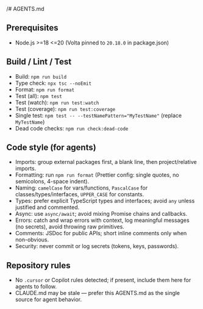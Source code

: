 /# AGENTS.md

## Prerequisites

-   Node.js >=18 <=20 (Volta pinned to `20.18.0` in package.json)

## Build / Lint / Test

-   Build: `npm run build`
-   Type check: `npx tsc --noEmit`
-   Format: `npm run format`
-   Test (all): `npm test`
-   Test (watch): `npm run test:watch`
-   Test (coverage): `npm run test:coverage`
-   Single test: `npm test -- --testNamePattern="MyTestName"` (replace `MyTestName`)
-   Dead code checks: `npm run check:dead-code`

## Code style (for agents)

-   Imports: group external packages first, a blank line, then project/relative imports.
-   Formatting: run `npm run format` (Prettier config: single quotes, no semicolons, 4-space indent).
-   Naming: `camelCase` for vars/functions, `PascalCase` for classes/types/interfaces, `UPPER_CASE` for constants.
-   Types: prefer explicit TypeScript types and interfaces; avoid `any` unless justified and commented.
-   Async: use `async/await`; avoid mixing Promise chains and callbacks.
-   Errors: catch and wrap errors with context, log meaningful messages (no secrets), avoid throwing raw primitives.
-   Comments: JSDoc for public APIs; short inline comments only when non-obvious.
-   Security: never commit or log secrets (tokens, keys, passwords).

## Repository rules

-   No `.cursor` or Copilot rules detected; if present, include them here for agents to follow.
-   CLAUDE.md may be stale — prefer this AGENTS.md as the single source for agent behavior.
